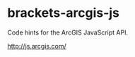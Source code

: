 brackets-arcgis-js
============================

Code hints for the ArcGIS JavaScript API.

http://js.arcgis.com/